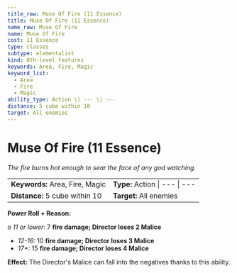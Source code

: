 ```yaml
---
title_raw: Muse Of Fire (11 Essence)
title: Muse Of Fire (11 Essence)
name_raw: Muse Of Fire
name: Muse Of Fire
cost: 11 Essence
type: classes
subtype: elementalist
kind: 8th-level features
keywords: Area, Fire, Magic
keyword_list:
  - Area
  - Fire
  - Magic
ability_type: Action \| --- \| ---
distance: 5 cube within 10
target: All enemies
---
```


# Muse Of Fire (11 Essence)

*The fire burns hot enough to sear the face of any god watching.*

|                                 |                                |
| :------------------------------ | :----------------------------- |
| **Keywords:** Area, Fire, Magic | **Type:** Action \| --- \| --- |
| **Distance:** 5 cube within 10  | **Target:** All enemies        |

**Power Roll + Reason:**

o *11 or lower*: 7 **fire damage; Director loses 2 Malice**

- *12-16:* 10 **fire damage; Director loses 3 Malice**
- *17+:* 15 **fire damage; Director loses 4 Malice**

**Effect:** The Director's Malice can fall into the negatives thanks to this ability.
